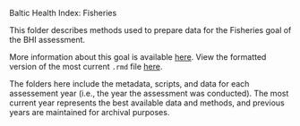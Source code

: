 Baltic Health Index: Fisheries

This folder describes methods used to prepare data for the Fisheries goal of the BHI assessment.

More information about this goal is available [here](https://github.com/OHI-Science/bhi-prep/tree/master/ref/goal_summaries/FIS.Rmd). 
View the formatted version of the most current `.rmd` file [here](https://github.com/OHI-Science/bhi-prep/tree/master/prep/FIS/v2019/fis_np_prep.rmd).

The folders here include the metadata, scripts, and data for each assessement year (i.e., the year the assessment was conducted). The most current year represents the best available data and methods, and previous years are maintained for archival purposes.
